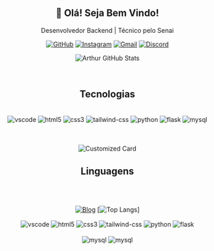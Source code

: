 <div align="center">
  <h2>👋 Olá! Seja Bem Vindo!</h3>
  <p>Desenvolvedor Backend | Técnico pelo Senai</p>
  
  [![GitHub](https://img.shields.io/badge/GitHub-100000?style=for-the-badge&logo=github&logoColor=white)](https://github.com/arthurMalveste)
  [![Instagram](https://img.shields.io/badge/Instagram-E4405F?style=for-the-badge&logo=instagram&logoColor=white)](https://www.instagram.com/arthur_malveste/)
  [![Gmail](https://img.shields.io/badge/Gmail-D14836?style=for-the-badge&logo=gmail&logoColor=white)](https://mail.google.com/mail/u/0/#inbox?compose=CllgCJlHDxXrSDKbGWXfqhxQjgSznMBhbrZHRdSkHkMtTClRvVgwtVMrlrBLddXhdDtkJKpJwBB)
  [![Discord](https://img.shields.io/badge/Discord-7289DA?style=for-the-badge&logo=discord&logoColor=white)](arth4asy#5355)

  ![Arthur GitHub Stats](https://github-readme-stats.vercel.app/api?username=arthurMalveste&show_icons=true&theme=tokyonight)



<br>
  
## Tecnologias
<div style="display: inline_block"><br>
  <img align="center" alt="vscode" src="https://img.shields.io/badge/VSCode-0078D4?style=for-the-badge&logo=visual%20studio%20code&logoColor=white">
  <img align="center" alt="html5" src="https://img.shields.io/badge/Trello-0052CC?style=for-the-badge&logo=trello&logoColor=white">
  <img align="center" alt="css3" src="https://img.shields.io/badge/MySQL-005C84?style=for-the-badge&logo=mysql&logoColor=white">
  <img align="center" alt="tailwind-css" src="https://img.shields.io/badge/Express.js-404D59?style=for-the-badge">
  <img align="center" alt="python" src="https://img.shields.io/badge/Figma-F24E1E?style=for-the-badge&logo=figma&logoColor=white">
  <img align="center" alt="flask" src="https://img.shields.io/badge/GIT-E44C30?style=for-the-badge&logo=git&logoColor=white">
  <img align="center" alt="mysql" src="https://img.shields.io/badge/Opera-FF1B2D?style=for-the-badge&logo=Opera&logoColor=white">
  <br>  
<br>
    <br>

  ![Customized Card](https://github-readme-stats.vercel.app/api/pin?username=arthurMalveste\&repo=Throw\&title_color=fff\&icon_color=f9f9f9\&text_color=9f9f9f\&bg_color=151515)

</div>



## Linguagens
<div style="display: inline_block"><br>
  <br>

[![Blog](https://github-readme-stats.vercel.app/api/top-langs/?username=arthurMalveste&theme=tokyonight)]()
[![Top Langs](https://github-readme-stats.vercel.app/api/top-langs/?username=arthurMalveste&layout=donut-vertical)]

  <img align="center" alt="vscode" src="https://img.shields.io/badge/Python-3776AB?style=for-the-badge&logo=python&logoColor=white">
  <img align="center" alt="html5" src="https://img.shields.io/badge/HTML5-E34F26?style=for-the-badge&logo=html5&logoColor=white">
  <img align="center" alt="css3" src="https://img.shields.io/badge/CSS3-1572B6?style=for-the-badge&logo=css3&logoColor=white">
  <img align="center" alt="tailwind-css" src="https://img.shields.io/badge/JavaScript-F7DF1E?style=for-the-badge&logo=javascript&logoColor=black">
  <img align="center" alt="python" src="https://img.shields.io/badge/Node.js-43853D?style=for-the-badge&logo=node.js&logoColor=white">
  <img align="center" alt="flask" src="https://img.shields.io/badge/C%23-239120?style=for-the-badge&logo=c-sharp&logoColor=white">

  <br> 
<br>

  <img align="center" alt="mysql" src="https://img.shields.io/badge/Express.js-404D59?style=for-the-badge">
  <img align="center" alt="mysql" src="https://img.shields.io/badge/TypeScript-007ACC?style=for-the-badge&logo=typescript&logoColor=white">
  
</div>


</div>







